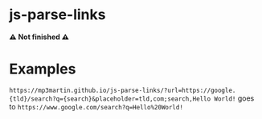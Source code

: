 # js-parse-links
**⚠️ Not finished ⚠️**

# Examples
`https://mp3martin.github.io/js-parse-links/?url=https://google.{tld}/search?q={search}&placeholder=tld,com;search,Hello World!` goes to `https://www.google.com/search?q=Hello%20World!`



